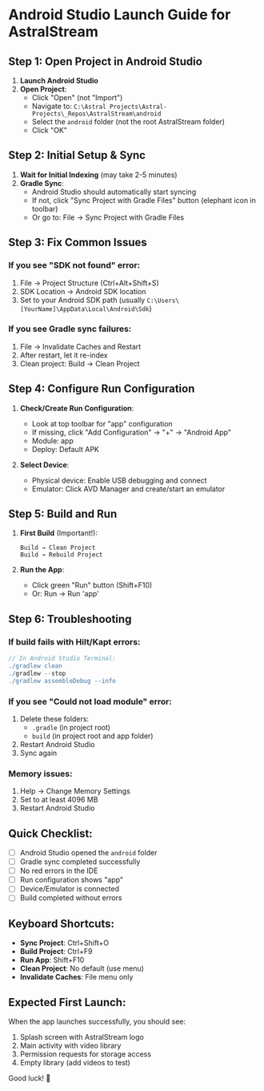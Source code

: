 # Android Studio Launch Guide for AstralStream

## Step 1: Open Project in Android Studio

1. **Launch Android Studio**
2. **Open Project**:
   - Click "Open" (not "Import")
   - Navigate to: `C:\Astral Projects\Astral-Projects\_Repos\AstralStream\android`
   - Select the `android` folder (not the root AstralStream folder)
   - Click "OK"

## Step 2: Initial Setup & Sync

1. **Wait for Initial Indexing** (may take 2-5 minutes)
2. **Gradle Sync**:
   - Android Studio should automatically start syncing
   - If not, click "Sync Project with Gradle Files" button (elephant icon in toolbar)
   - Or go to: File → Sync Project with Gradle Files

## Step 3: Fix Common Issues

### If you see "SDK not found" error:
1. File → Project Structure (Ctrl+Alt+Shift+S)
2. SDK Location → Android SDK location
3. Set to your Android SDK path (usually `C:\Users\[YourName]\AppData\Local\Android\Sdk`)

### If you see Gradle sync failures:
1. File → Invalidate Caches and Restart
2. After restart, let it re-index
3. Clean project: Build → Clean Project

## Step 4: Configure Run Configuration

1. **Check/Create Run Configuration**:
   - Look at top toolbar for "app" configuration
   - If missing, click "Add Configuration" → "+" → "Android App"
   - Module: app
   - Deploy: Default APK

2. **Select Device**:
   - Physical device: Enable USB debugging and connect
   - Emulator: Click AVD Manager and create/start an emulator

## Step 5: Build and Run

1. **First Build** (Important!):
   ```
   Build → Clean Project
   Build → Rebuild Project
   ```

2. **Run the App**:
   - Click green "Run" button (Shift+F10)
   - Or: Run → Run 'app'

## Step 6: Troubleshooting

### If build fails with Hilt/Kapt errors:
```gradle
// In Android Studio Terminal:
./gradlew clean
./gradlew --stop
./gradlew assembleDebug --info
```

### If you see "Could not load module" error:
1. Delete these folders:
   - `.gradle` (in project root)
   - `build` (in project root and app folder)
2. Restart Android Studio
3. Sync again

### Memory issues:
1. Help → Change Memory Settings
2. Set to at least 4096 MB
3. Restart Android Studio

## Quick Checklist:
- [ ] Android Studio opened the `android` folder
- [ ] Gradle sync completed successfully
- [ ] No red errors in the IDE
- [ ] Run configuration shows "app"
- [ ] Device/Emulator is connected
- [ ] Build completed without errors

## Keyboard Shortcuts:
- **Sync Project**: Ctrl+Shift+O
- **Build Project**: Ctrl+F9
- **Run App**: Shift+F10
- **Clean Project**: No default (use menu)
- **Invalidate Caches**: File menu only

## Expected First Launch:
When the app launches successfully, you should see:
1. Splash screen with AstralStream logo
2. Main activity with video library
3. Permission requests for storage access
4. Empty library (add videos to test)

Good luck! 🚀